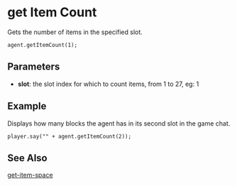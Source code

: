 # get Item Count

Gets the number of items in the specified slot.

```sig
agent.getItemCount(1);
```

## Parameters

* **slot**: the slot index for which to count items, from 1 to 27, eg: 1

## Example

Displays how many blocks the agent has in its second slot in the game chat.

```blocks
player.say("" + agent.getItemCount(2));
```

## See Also

[get-item-space](/reference/agent/get-item-space)